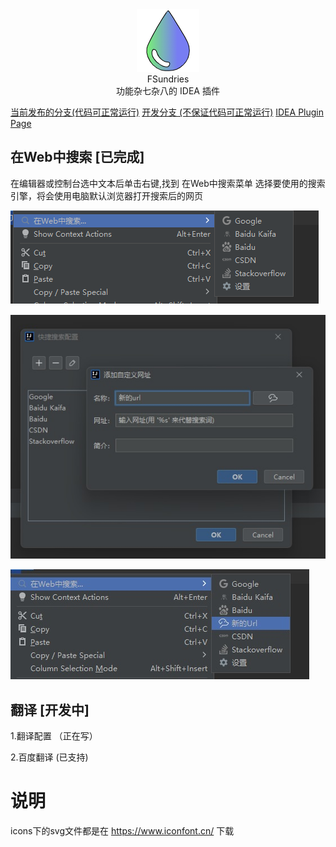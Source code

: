 
<div align=center><img src="https://github.com/fxboy/SundriesPlugin/blob/master/static/logo.png?raw=true"> </div>
<div align=center>FSundries</div>
<div align=center>功能杂七杂八的 IDEA 插件</div>

[当前发布的分支(代码可正常运行)](https://github.com/fxboy/SundriesPlugin/tree/releases)
[开发分支 (不保证代码可正常运行)](https://github.com/fxboy/SundriesPlugin/tree/development)
[IDEA Plugin Page](https://plugins.jetbrains.com/plugin/19903-fsundries)
## 在Web中搜索 [已完成]

在编辑器或控制台选中文本后单击右键,找到 在Web中搜索菜单 选择要使用的搜索引擎，将会使用电脑默认浏览器打开搜索后的网页

![使用](https://github.com/fxboy/SundriesPlugin/blob/master/static/qs1.png?raw=true)

![添加新的](https://github.com/fxboy/SundriesPlugin/blob/master/static/qs2.jpg?raw=true)

![添加新的](https://github.com/fxboy/SundriesPlugin/blob/master/static/qs3.jpg?raw=true)

## 翻译 [开发中]
1.翻译配置 （正在写）

2.百度翻译  (已支持)






# 说明
icons下的svg文件都是在 https://www.iconfont.cn/ 下载
